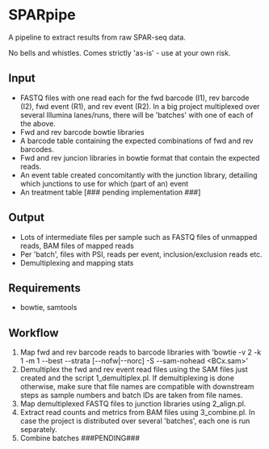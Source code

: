 SPARpipe
========

A pipeline to extract results from raw SPAR-seq data.

No bells and whistles. Comes strictly 'as-is' - use at your own risk.

Input
-----
* FASTQ files with one read each for the fwd barcode (I1), rev barcode (I2),
  fwd event (R1), and rev event (R2). In a big project multiplexed over several
  Illumina lanes/runs, there will be 'batches' with one of each of the above.
* Fwd and rev barcode bowtie libraries
* A barcode table containing the expected combinations of fwd and rev barcodes.
* Fwd and rev juncion libraries in bowtie format that contain the expected reads.
* An event table created concomitantly with the junction library, detailing which
  junctions to use for which (part of an) event
* An treatment table [### pending implementation ###]

Output
------
* Lots of intermediate files per sample such as FASTQ files of unmapped reads, 
  BAM files of mapped reads
* Per 'batch', files with PSI, reads per event, inclusion/exclusion reads etc.
* Demultiplexing and mapping stats

Requirements
------------
* bowtie, samtools

Workflow
--------
1. Map fwd and rev barcode reads to barcode libraries with 
     'bowtie -v 2 -k 1 -m 1 --best --strata [--nofw|--norc] -S --sam-nohead <BC> <FASTQ> <BCx.sam>'
2. Demultiplex the fwd and rev event read files using the SAM files just created 
     and the script 1_demultiplex.pl. If demultiplexing is done otherwise, make sure 
     that file names are compatible with downstream steps as sample numbers and batch IDs are
     taken from file names.
3. Map demultiplexed FASTQ files to junction libraries using 2_align.pl.
4. Extract read counts and metrics from BAM files using 3_combine.pl. In case the
     project is distributed over several 'batches', each one is run separately.
5. Combine batches  ###PENDING###
     